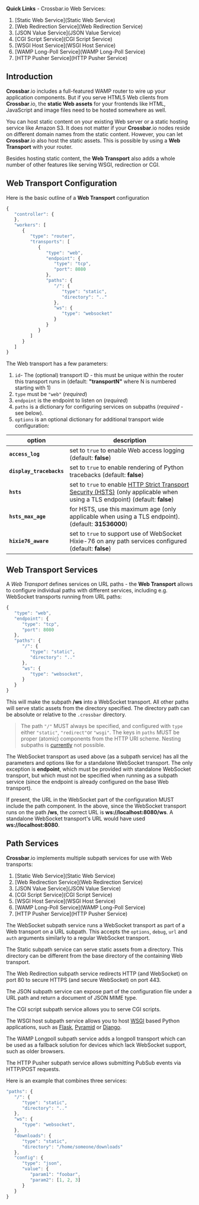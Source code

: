 **Quick Links** - Crossbar.io Web Services:

 1. [Static Web Service](Static Web Service)
 1. [Web Redirection Service](Web Redirection Service)
 1. [JSON Value Service](JSON Value Service)
 1. [CGI Script Service](CGI Script Service)
 1. [WSGI Host Service](WSGI Host Service)
 1. [WAMP Long-Poll Service](WAMP Long-Poll Service)
 1. [HTTP Pusher Service](HTTP Pusher Service)

## Introduction

**Crossbar**.io includes a full-featured WAMP router to wire up your application components. But if you serve HTML5 Web clients from **Crossbar**.io, the **static Web assets** for your frontends like HTML, JavaScript and image files need to be hosted somewhere as well.

You can host static content on your existing Web server or a static hosting service like Amazon S3. It does not matter if your **Crossbar**.io nodes reside on different domain names from the static content. However, you can  let **Crossbar**.io also host the static assets. This is possible by using a **Web Transport** with your router.

Besides hosting static content, the **Web Transport** also adds a whole number of other features like serving WSGI, redirection or CGI.


## Web Transport Configuration

Here is the basic outline of a **Web Transport** configuration

```javascript
{
   "controller": {
   },
   "workers": [
      {
         "type": "router",
         "transports": [
            {
               "type": "web",
               "endpoint": {
                  "type": "tcp",
                  "port": 8080
               },
               "paths": {
                  "/": {
                     "type": "static",
                     "directory": ".."
                  },
                  "ws": {
                     "type": "websocket"
                  }
               }
            }
         ]
      }
   ]
}
```

The Web transport has a few parameters:

 1. `id`- The (optional) transport ID - this must be unique within the router this transport runs in (default: **"transportN"** where N is numbered starting with 1)
 2. `type` must be `"web"` (*required*)
 3. `endpoint` is the endpoint to listen on (*required*)
 4. `paths` is a dictionary for configuring services on subpaths (*required* - see below). 
 5. `options` is an optional dictionary for additional transport wide configuration:

option | description
---|---
**`access_log`** | set to `true` to enable Web access logging (default: **false**)
**`display_tracebacks`** | set to `true` to enable rendering of Python tracebacks (default: **false**)
**`hsts`** | set to `true` to enable [HTTP Strict Transport Security (HSTS)](http://en.wikipedia.org/wiki/HTTP_Strict_Transport_Security) (only applicable when using a TLS endpoint) (default: **false**)
**`hsts_max_age`** | for HSTS, use this maximum age (only applicable when using a TLS endpoint). (default: **31536000**)
**`hixie76_aware`** | set to `true` to support use of WebSocket Hixie-76 on any path services configured (default: **false**)

## Web Transport Services

A *Web Transport* defines services on URL paths - the **Web Transport** allows to configure individual paths with different services, including e.g. WebSocket transports running from URL paths:

```javascript
{
   "type": "web",
   "endpoint": {
      "type": "tcp",
      "port": 8080
   },
   "paths": {
      "/": {
         "type": "static",
         "directory": ".."
      },
      "ws": {
         "type": "websocket",
      }
   }
}
```

This will make the subpath **/ws** into a WebSocket transport. All other paths will serve static assets from the directory specified. The directory path can be absolute or relative to the `.crossbar` directory.

> The path `"/"` MUST always be specified, and configured with `type` either `"static"`, `"redirect"`or `"wsgi"`. The keys in `paths` MUST be proper (atomic) components from the HTTP URI scheme. Nesting subpaths is [currently](https://github.com/crossbario/crossbar/issues/10) not possible.

The WebSocket transport as used above (as a subpath service) has all the parameters and options like for a standalone WebSocket transport. The only exception is **endpoint**, which must be provided with standalone WebSocket transport, but which must not be specified when running as a subpath service (since the endpoint is already configured on the base Web transport).

If present, the URL in the WebSocket part of the configuration MUST include the path component. In the above, since the WebSocket transport runs on the path **/ws**, the correct URL is **ws://localhost:8080/ws**. A standalone WebSocket transport's URL would have used **ws://localhost:8080**.

## Path Services

**Crossbar**.io implements multiple subpath services for use with Web transports:

 1. [Static Web Service](Static Web Service)
 1. [Web Redirection Service](Web Redirection Service)
 1. [JSON Value Service](JSON Value Service)
 1. [CGI Script Service](CGI Script Service)
 1. [WSGI Host Service](WSGI Host Service)
 1. [WAMP Long-Poll Service](WAMP Long-Poll Service)
 1. [HTTP Pusher Service](HTTP Pusher Service)

The WebSocket subpath service runs a WebSocket transport as part of a Web transport on a URL subpath. This accepts the `options`, `debug`, `url` and `auth` arguments similarly to a regular WebSocket transport.

The Static subpath service can serve static assets from a directory. This directory can be different from the base directory of the containing Web transport.

The Web Redirection subpath service redirects HTTP (and WebSocket) on port 80 to secure HTTPS (and secure WebSocket) on port 443.

The JSON subpath service can expose part of the configuration file under a URL path and return a document of JSON MIME type.

The CGI script subpath service allows you to serve CGI scripts.

The WSGI host subpath service allows you to host [WSGI](http://legacy.python.org/dev/peps/pep-0333/) based Python applications, such as [Flask](http://flask.pocoo.org/), [Pyramid](http://www.pylonsproject.org/projects/pyramid/about) or [Django](https://docs.djangoproject.com/).

The WAMP Longpoll subpath service adds a longpoll transport which can be used as a fallback solution for devices which lack WebSocket support, such as older browsers.

The HTTP Pusher subpath service allows submitting PubSub events via HTTP/POST requests.

Here is an example that combines three services:

```javascript
"paths": {
   "/": {
      "type": "static",
      "directory": ".."
   },
   "ws": {
      "type": "websocket",
   },
   "downloads": {
      "type": "static",
      "directory": "/home/someone/downloads"
   },
   "config": {
      "type": "json",
      "value": {
         "param1": "foobar",
         "param2": [1, 2, 3]
      }
   }
}
```